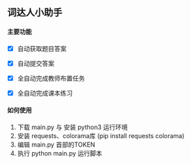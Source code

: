 ## 词达人小助手

#### 主要功能

- [x] 自动获取题目答案
- [x] 自动提交答案
- [x] 全自动完成教师布置任务
- [x] 全自动完成课本练习



#### 如何使用

1. 下载 main.py 与 安装 python3 运行环境
2. 安装 requests、colorama库 (pip install requests colorama)
3. 编辑 main.py 首部的TOKEN
4. 执行 python main.py 运行脚本



